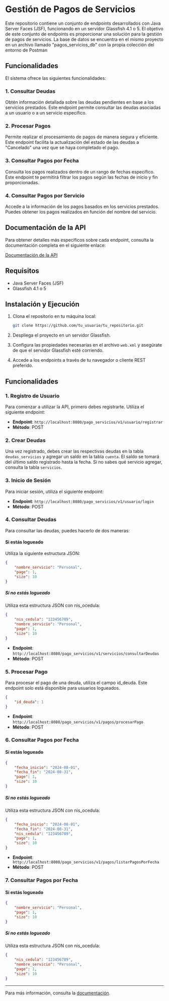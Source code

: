 # Gestión de Pagos de Servicios

Este repositorio contiene un conjunto de endpoints desarrollados con Java Server Faces (JSF), funcionando en un servidor Glassfish 4.1 o 5. El objetivo de este conjunto de endpoints es proporcionar una solución para la gestión de pagos de servicios. La base de datos se encuentra en el mismo proyecto en un archivo llamado "pagos_servicios_db" con la propia colección del entorno de Postman

## Funcionalidades

El sistema ofrece las siguientes funcionalidades:

### 1. Consultar Deudas

Obtén información detallada sobre las deudas pendientes en base a los servicios prestados. Este endpoint permite consultar las deudas asociadas a un usuario o a un servicio específico.

### 2. Procesar Pagos

Permite realizar el procesamiento de pagos de manera segura y eficiente. Este endpoint facilita la actualización del estado de las deudas a "Cancelado" una vez que se haya completado el pago.

### 3. Consultar Pagos por Fecha

Consulta los pagos realizados dentro de un rango de fechas específico. Este endpoint te permitirá filtrar los pagos según las fechas de inicio y fin proporcionadas.

### 4. Consultar Pagos por Servicio

Accede a la información de los pagos basados en los servicios prestados. Puedes obtener los pagos realizados en función del nombre del servicio.

## Documentación de la API

Para obtener detalles más específicos sobre cada endpoint, consulta la documentación completa en el siguiente enlace:

[Documentación de la API](https://documenter.getpostman.com/view/10049027/2sA3s9BnRd)

## Requisitos

- Java Server Faces (JSF)
- Glassfish 4.1 o 5

## Instalación y Ejecución

1. Clona el repositorio en tu máquina local:
    ```bash
    git clone https://github.com/tu_usuario/tu_repositorio.git
    ```

2. Despliega el proyecto en un servidor Glassfish.

3. Configura las propiedades necesarias en el archivo `web.xml` y asegúrate de que el servidor Glassfish esté corriendo.

4. Accede a los endpoints a través de tu navegador o cliente REST preferido.


## Funcionalidades

### 1. Registro de Usuario

Para comenzar a utilizar la API, primero debes registrarte. Utiliza el siguiente endpoint:

- **Endpoint**: `http://localhost:8080/pago_servicios/v1/usuario/registrar`
- **Método**: POST

### 2. Crear Deudas

Una vez registrado, debes crear las respectivas deudas en la tabla `deudas_servicios` y agregar un saldo en la tabla `cuenta`. El saldo se tomará del último saldo registrado hasta la fecha. Si no sabes qué servicio agregar, consulta la tabla `servicios`.

### 3. Inicio de Sesión

Para iniciar sesión, utiliza el siguiente endpoint:

- **Endpoint**: `http://localhost:8080/pago_servicios/v1/usuario/login`
- **Método**: POST

### 4. Consultar Deudas

Para consultar las deudas, puedes hacerlo de dos maneras:

#### Si estás logueado

Utiliza la siguiente estructura JSON:

```json
{
    "nombre_servicio": "Personal",
    "page": 1,
    "size": 10
}
```

##### Si no estás logueado
Utiliza esta estructura JSON con nis_ocedula:
```json
{
    "nis_cedula": "123456789",
    "nombre_servicio": "Personal",
    "page": 1,
    "size": 10
}
```

- **Endpoint**: `http://localhost:8080/pago_servicios/v1/servicios/consultarDeudas`
- **Método**: POST

### 5.  Procesar Pago
Para procesar el pago de una deuda, utiliza el campo id_deuda. Este endpoint solo está disponible para usuarios logueados.
```json
{
    "id_deuda": 1
}

```

- **Endpoint**: `http://localhost:8080/pago_servicios/v1/pagos/procesarPago`
- **Método**: POST


### 6.  Consultar Pagos por Fecha
#### Si estás logueado

```json
{
    "fecha_inicio": "2024-08-01",
    "fecha_fin": "2024-08-31",
    "page": 1,
    "size": 10
}

```
##### Si no estás logueado
Utiliza esta estructura JSON con nis_ocedula:

```json
{
    "fecha_inicio": "2024-08-01",
    "fecha_fin": "2024-08-31",
    "nis_cedula": "123456789",
    "page": 1,
    "size": 10
}
```
- **Endpoint**: ` http://localhost:8080/pago_servicios/v1/pagos/listarPagosPorFecha`
- **Método**: POST

### 7.  Consultar Pagos por Fecha
#### Si estás logueado

```json
{
    "nombre_servicio": "Personal",
    "page": 1,
    "size": 10
}

```

##### Si no estás logueado
Utiliza esta estructura JSON con nis_ocedula:

```json
{
    "nis_cedula": "123456789",
    "nombre_servicio": "Personal",
    "page": 1,
    "size": 10
}

```

---

Para más información, consulta la [documentación](https://documenter.getpostman.com/view/10049027/2sA3s9BnRd).
